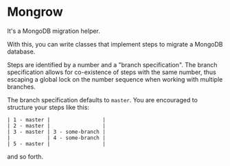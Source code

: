 # Mongrow

It's a MongoDB migration helper.

With this, you can write classes that implement steps to migrate a MongoDB database.

Steps are identified by a number and a "branch specification". The branch specification allows for
co-existence of steps with the same number, thus escaping a global lock on the number sequence when
working with multiple branches.

The branch specification defaults to `master`. You are encouraged to structure your steps like this:

```
| 1 - master |                 |
| 2 - master |                 |
| 3 - master | 3 - some-branch |
|            | 4 - some-branch |
| 5 - master |                 |
```

and so forth.
